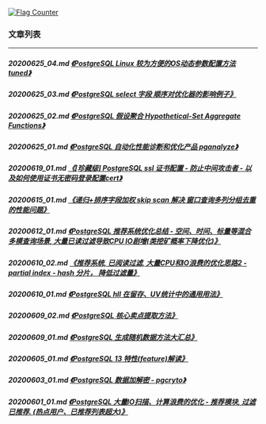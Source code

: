 <a rel="nofollow" href="http://info.flagcounter.com/h9V1"  ><img src="http://s03.flagcounter.com/count/h9V1/bg_FFFFFF/txt_000000/border_CCCCCC/columns_2/maxflags_12/viewers_0/labels_0/pageviews_0/flags_0/"  alt="Flag Counter"  border="0"  ></a>  
  
### 文章列表  
----  
##### 20200625_04.md   [《PostgreSQL Linux 较为方便的OS动态参数配置方法 tuned》](20200625_04.md)  
##### 20200625_03.md   [《PostgreSQL select 字段 顺序对优化器的影响例子》](20200625_03.md)  
##### 20200625_02.md   [《PostgreSQL 假设聚合 Hypothetical-Set Aggregate Functions》](20200625_02.md)  
##### 20200625_01.md   [《PostgreSQL 自动化性能诊断和优化产品 pganalyze》](20200625_01.md)  
##### 20200619_01.md   [《[珍藏级] PostgreSQL ssl 证书配置 - 防止中间攻击者 - 以及如何使用证书无密码登录配置cert》](20200619_01.md)  
##### 20200615_01.md   [《递归+排序字段加权 skip scan 解决 窗口查询多列分组去重的性能问题》](20200615_01.md)  
##### 20200612_01.md   [《PostgreSQL 推荐系统优化总结 - 空间、时间、标量等混合多模查询场景, 大量已读过滤导致CPU IO剧增(类挖矿概率下降优化)》](20200612_01.md)  
##### 20200610_02.md   [《推荐系统, 已阅读过滤, 大量CPU和IO浪费的优化思路2 - partial index - hash 分片， 降低过滤量》](20200610_02.md)  
##### 20200610_01.md   [《PostgreSQL hll 在留存、UV统计中的通用用法》](20200610_01.md)  
##### 20200609_02.md   [《PostgreSQL 核心卖点提取方法》](20200609_02.md)  
##### 20200609_01.md   [《PostgreSQL 生成随机数据方法大汇总》](20200609_01.md)  
##### 20200605_01.md   [《PostgreSQL 13 特性(feature)解读》](20200605_01.md)  
##### 20200603_01.md   [《PostgreSQL 数据加解密 - pgcryto》](20200603_01.md)  
##### 20200601_01.md   [《PostgreSQL 大量IO扫描、计算浪费的优化 - 推荐模块, 过滤已推荐. (热点用户、已推荐列表超大)》](20200601_01.md)  
